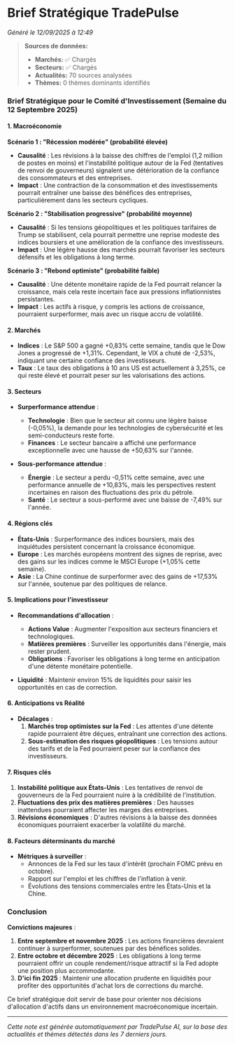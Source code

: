 # Brief Stratégique TradePulse

*Généré le 12/09/2025 à 12:49*

> **Sources de données:**
> - **Marchés:** ✅ Chargés
> - **Secteurs:** ✅ Chargés
> - **Actualités:** 70 sources analysées
> - **Thèmes:** 0 thèmes dominants identifiés

### Brief Stratégique pour le Comité d'Investissement (Semaine du 12 Septembre 2025)

#### 1. Macroéconomie

**Scénario 1 : "Récession modérée" (probabilité élevée)**
- **Causalité** : Les révisions à la baisse des chiffres de l'emploi (1,2 million de postes en moins) et l'instabilité politique autour de la Fed (tentatives de renvoi de gouverneurs) signalent une détérioration de la confiance des consommateurs et des entreprises. 
- **Impact** : Une contraction de la consommation et des investissements pourrait entraîner une baisse des bénéfices des entreprises, particulièrement dans les secteurs cycliques.

**Scénario 2 : "Stabilisation progressive" (probabilité moyenne)**
- **Causalité** : Si les tensions géopolitiques et les politiques tarifaires de Trump se stabilisent, cela pourrait permettre une reprise modeste des indices boursiers et une amélioration de la confiance des investisseurs.
- **Impact** : Une légère hausse des marchés pourrait favoriser les secteurs défensifs et les obligations à long terme.

**Scénario 3 : "Rebond optimiste" (probabilité faible)**
- **Causalité** : Une détente monétaire rapide de la Fed pourrait relancer la croissance, mais cela reste incertain face aux pressions inflationnistes persistantes.
- **Impact** : Les actifs à risque, y compris les actions de croissance, pourraient surperformer, mais avec un risque accru de volatilité.

#### 2. Marchés

- **Indices** : Le S&P 500 a gagné +0,83% cette semaine, tandis que le Dow Jones a progressé de +1,31%. Cependant, le VIX a chuté de -2,53%, indiquant une certaine confiance des investisseurs.
- **Taux** : Le taux des obligations à 10 ans US est actuellement à 3,25%, ce qui reste élevé et pourrait peser sur les valorisations des actions.

#### 3. Secteurs

- **Surperformance attendue** : 
  - **Technologie** : Bien que le secteur ait connu une légère baisse (-0,05%), la demande pour les technologies de cybersécurité et les semi-conducteurs reste forte.
  - **Finances** : Le secteur bancaire a affiché une performance exceptionnelle avec une hausse de +50,63% sur l'année.
  
- **Sous-performance attendue** : 
  - **Énergie** : Le secteur a perdu -0,51% cette semaine, avec une performance annuelle de +10,83%, mais les perspectives restent incertaines en raison des fluctuations des prix du pétrole.
  - **Santé** : Le secteur a sous-performé avec une baisse de -7,49% sur l'année.

#### 4. Régions clés

- **États-Unis** : Surperformance des indices boursiers, mais des inquiétudes persistent concernant la croissance économique.
- **Europe** : Les marchés européens montrent des signes de reprise, avec des gains sur les indices comme le MSCI Europe (+1,05% cette semaine).
- **Asie** : La Chine continue de surperformer avec des gains de +17,53% sur l'année, soutenue par des politiques de relance.

#### 5. Implications pour l'investisseur

- **Recommandations d'allocation** :
  - **Actions Value** : Augmenter l'exposition aux secteurs financiers et technologiques.
  - **Matières premières** : Surveiller les opportunités dans l'énergie, mais rester prudent.
  - **Obligations** : Favoriser les obligations à long terme en anticipation d'une détente monétaire potentielle.
  
- **Liquidité** : Maintenir environ 15% de liquidités pour saisir les opportunités en cas de correction.

#### 6. Anticipations vs Réalité

- **Décalages** :
  1. **Marchés trop optimistes sur la Fed** : Les attentes d'une détente rapide pourraient être déçues, entraînant une correction des actions.
  2. **Sous-estimation des risques géopolitiques** : Les tensions autour des tarifs et de la Fed pourraient peser sur la confiance des investisseurs.

#### 7. Risques clés

1. **Instabilité politique aux États-Unis** : Les tentatives de renvoi de gouverneurs de la Fed pourraient nuire à la crédibilité de l'institution.
2. **Fluctuations des prix des matières premières** : Des hausses inattendues pourraient affecter les marges des entreprises.
3. **Révisions économiques** : D'autres révisions à la baisse des données économiques pourraient exacerber la volatilité du marché.

#### 8. Facteurs déterminants du marché

- **Métriques à surveiller** :
  - Annonces de la Fed sur les taux d'intérêt (prochain FOMC prévu en octobre).
  - Rapport sur l'emploi et les chiffres de l'inflation à venir.
  - Évolutions des tensions commerciales entre les États-Unis et la Chine.

### Conclusion

**Convictions majeures** :
1. **Entre septembre et novembre 2025** : Les actions financières devraient continuer à surperformer, soutenues par des bénéfices solides.
2. **Entre octobre et décembre 2025** : Les obligations à long terme pourraient offrir un couple rendement/risque attractif si la Fed adopte une position plus accommodante.
3. **D'ici fin 2025** : Maintenir une allocation prudente en liquidités pour profiter des opportunités d'achat lors de corrections du marché.

Ce brief stratégique doit servir de base pour orienter nos décisions d'allocation d'actifs dans un environnement macroéconomique incertain.

---

*Cette note est générée automatiquement par TradePulse AI, sur la base des actualités et thèmes détectés dans les 7 derniers jours.*

